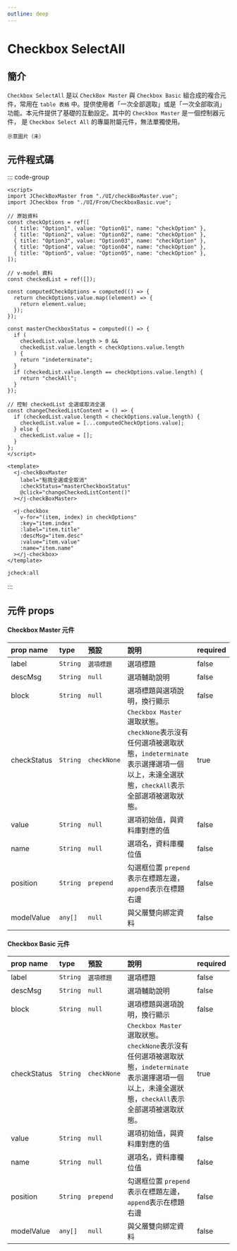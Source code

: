 ```yaml
---
outline: deep
---
```


# Checkbox SelectAll <Badge type="info" text="複合元件" />

## 簡介

`Checkbox SelectAll` 是以 `CheckBox Master` 與 `Checkbox Basic` 組合成的複合元件，常用在 `table 表格` 中。提供使用者「一次全部選取」或是「一次全部取消」功能。本元件提供了基礎的互動設定。其中的 `Checkbox Master` 是一個控制器元件， 是 `Checkbox Select All` 的專屬附屬元件，無法單獨使用。

```
示意圖片（未）
```

## 元件程式碼

::: code-group

```vue [Vue]
<script>
import JCheckBoxMaster from "./UI/checkBoxMaster.vue";
import JCheckbox from "./UI/From/CheckboxBasic.vue";

// 原始資料
const checkOptions = ref([
  { title: "Option1", value: "Option01", name: "checkOption" },
  { title: "Option2", value: "Option02", name: "checkOption" },
  { title: "Option3", value: "Option03", name: "checkOption" },
  { title: "Option4", value: "Option04", name: "checkOption" },
  { title: "Option5", value: "Option05", name: "checkOption" },
]);

// v-model 資料
const checkedList = ref([]);

const computedCheckOptions = computed(() => {
  return checkOptions.value.map((element) => {
    return element.value;
  });
});

const masterCheckboxStatus = computed(() => {
  if (
    checkedList.value.length > 0 &&
    checkedList.value.length < checkOptions.value.length
  ) {
    return "indeterminate";
  }
  if (checkedList.value.length == checkOptions.value.length) {
    return "checkAll";
  }
});

// 控制 checkedList 全選或取消全選
const changeCheckedListContent = () => {
  if (checkedList.value.length < checkOptions.value.length) {
    checkedList.value = [...computedCheckOptions.value];
  } else {
    checkedList.value = [];
  }
};
</script>

<template>
  <j-checkBoxMaster
    label="點我全選或全取消"
    :checkStatus="masterCheckboxStatus"
    @click="changeCheckedListContent()"
  ></j-checkBoxMaster>

  <j-checkbox
    v-for="(item, index) in checkOptions"
    :key="item.index"
    :label="item.title"
    :descMsg="item.desc"
    :value="item.value"
    :name="item.name"
  ></j-checkbox>
</template>
```

```cmd [VSCode Snippet]
jcheck:all
```

:::

## 元件 props

#### Checkbox Master 元件

| prop name   | type     | 預設        | 說明                                                                                                                                                     | required |
| :---------- | :------- | :---------- | :------------------------------------------------------------------------------------------------------------------------------------------------------- | :------- |
| label       | `String` | `選項標題`  | 選項標題                                                                                                                                                 | false    |
| descMsg     | `String` | `null`      | 選項輔助說明                                                                                                                                             | false    |
| block       | `String` | `null`      | 選項標題與選項說明，換行顯示                                                                                                                             | false    |
| checkStatus | `String` | `checkNone` | `Checkbox Master` 選取狀態。`checkNone`表示沒有任何選項被選取狀態，`indeterminate`表示選擇選項一個以上，未達全選狀態，`checkAll`表示全部選項被選取狀態。 | true     |
| value       | `String` | `null`      | 選項初始值，與資料庫對應的值                                                                                                                             | false    |
| name        | `String` | `null`      | 選項名，資料庫欄位值                                                                                                                                     | false    |
| position    | `String` | `prepend`   | 勾選框位置 `prepend`表示在標題左邊，`append`表示在標題右邊                                                                                               | false    |
| modelValue  | `any[]`  | `null`      | 與父層雙向綁定資料                                                                                                                                       | false    |

#### Checkbox Basic 元件

| prop name   | type     | 預設        | 說明                                                                                                                                                     | required |
| :---------- | :------- | :---------- | :------------------------------------------------------------------------------------------------------------------------------------------------------- | :------- |
| label       | `String` | `選項標題`  | 選項標題                                                                                                                                                 | false    |
| descMsg     | `String` | `null`      | 選項輔助說明                                                                                                                                             | false    |
| block       | `String` | `null`      | 選項標題與選項說明，換行顯示                                                                                                                             | false    |
| checkStatus | `String` | `checkNone` | `Checkbox Master` 選取狀態。`checkNone`表示沒有任何選項被選取狀態，`indeterminate`表示選擇選項一個以上，未達全選狀態，`checkAll`表示全部選項被選取狀態。 | true     |
| value       | `String` | `null`      | 選項初始值，與資料庫對應的值                                                                                                                             | false    |
| name        | `String` | `null`      | 選項名，資料庫欄位值                                                                                                                                     | false    |
| position    | `String` | `prepend`   | 勾選框位置 `prepend`表示在標題左邊，`append`表示在標題右邊                                                                                               | false    |
| modelValue  | `any[]`  | `null`      | 與父層雙向綁定資料                                                                                                                                       | false    |
